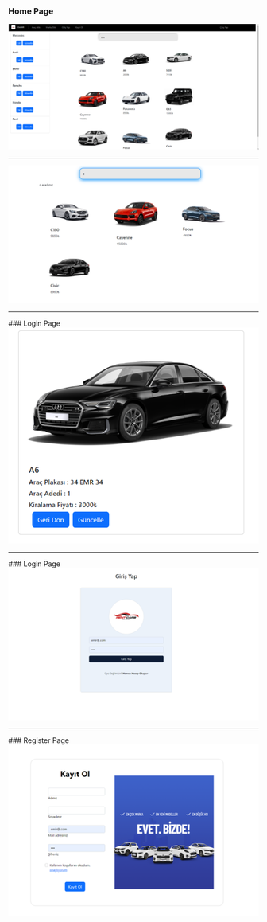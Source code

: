 ### Home Page
<img src="https://github.com/emircanomak/rentaCar/blob/master/assets/main.png"><br/> 
<hr>
<img src="https://github.com/emircanomak/rentaCar/blob/master/assets/main3.png">
</hr>
<hr>
### Login Page
<img src="https://github.com/emircanomak/rentaCar/blob/master/assets/cardetail.png">
</hr>
<hr>
### Login Page
<img src="https://github.com/emircanomak/rentaCar/blob/master/assets/login.png">
</hr>
<hr>
### Register Page
<img src="https://github.com/emircanomak/rentaCar/blob/master/assets/register.png">
</hr>
